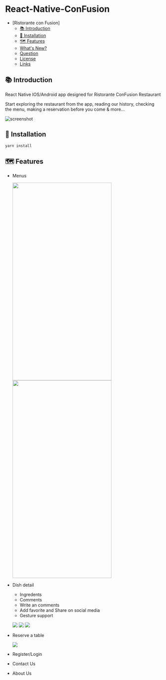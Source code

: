# React-Native-ConFusion


<!-- TOC -->

- [Ristorante con Fusion]
    - [📚 Introduction](#-introduction)
    - [🔨 Installation](#-installation)
    - [🗺 Features](#-features)
    - [What's New?](#whats-new)
    - [Question](#question)
    - [License](#license)
    - [Links](#links)

<!-- /TOC -->

## 📚 Introduction

React Native IOS/Android app designed for Ristorante ConFusion Restaurant

Start exploring the restaurant from the app, reading our history, checking the menu, making a reservation before you come & more...

![screenshot](./resources/screenshot.png)

## 🔨 Installation
```
yarn install
```

## 🗺 Features

- Menus

    <img src="/screenshots/menu.png" width="320" height="640"> <img src="/screenshots/dishDetail.png" width="320" height="640">


- Dish detail
    - Ingredents
    - Comments
    - Write an comments
    - Add favorite and Share on social media
    - Gesture support
    
    ![](/screenshots/Favorite.gif)
    ![](/screenshots/comment.gif)
    ![](/screenshots/writecomment.gif)
    
    
- Reserve a table

    ![](/screenshots/reservation.gif)
- Register/Login
- Contact Us
- About Us
